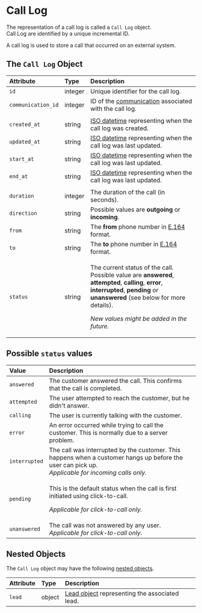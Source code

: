 # Call Log

The representation of a call log is called a `Call Log` object.  
Call Log are identified by a unique incremental ID.

A call log is used to store a call that occurred on an external system.

## The `Call Log` Object

<table>
  <thead>
    <tr>
      <th style="text-align:left"><b>Attribute</b>
      </th>
      <th style="text-align:left"><b>Type</b>
      </th>
      <th style="text-align:left"><b>Description</b>
      </th>
    </tr>
  </thead>
  <tbody>
    <tr>
      <td style="text-align:left"><code>id</code>
      </td>
      <td style="text-align:left">integer</td>
      <td style="text-align:left">Unique identifier for the call log.</td>
    </tr>
    <tr>
      <td style="text-align:left"><code>communication_id</code>
      </td>
      <td style="text-align:left">integer</td>
      <td style="text-align:left">ID of the <a href="communication.md">communication</a> associated with the
        call log.</td>
    </tr>
    <tr>
      <td style="text-align:left"></td>
      <td style="text-align:left"></td>
      <td style="text-align:left"></td>
    </tr>
    <tr>
      <td style="text-align:left"><code>created_at</code>
      </td>
      <td style="text-align:left">string</td>
      <td style="text-align:left"><a href="https://en.wikipedia.org/wiki/ISO_8601">ISO datetime</a> representing
        when the call log was created.</td>
    </tr>
    <tr>
      <td style="text-align:left"><code>updated_at</code>
      </td>
      <td style="text-align:left">string</td>
      <td style="text-align:left"><a href="https://en.wikipedia.org/wiki/ISO_8601">ISO datetime</a> representing
        when the call log was last updated.</td>
    </tr>
    <tr>
      <td style="text-align:left"><code>start_at</code>
      </td>
      <td style="text-align:left">string</td>
      <td style="text-align:left"><a href="https://en.wikipedia.org/wiki/ISO_8601">ISO datetime</a> representing
        when the call log was last updated.</td>
    </tr>
    <tr>
      <td style="text-align:left"><code>end_at</code>
      </td>
      <td style="text-align:left">string</td>
      <td style="text-align:left"><a href="https://en.wikipedia.org/wiki/ISO_8601">ISO datetime</a> representing
        when the call log was last updated.</td>
    </tr>
    <tr>
      <td style="text-align:left"></td>
      <td style="text-align:left"></td>
      <td style="text-align:left"></td>
    </tr>
    <tr>
      <td style="text-align:left"><code>duration</code>
      </td>
      <td style="text-align:left">integer</td>
      <td style="text-align:left">The duration of the call (in seconds).</td>
    </tr>
    <tr>
      <td style="text-align:left"><code>direction</code>
      </td>
      <td style="text-align:left">string</td>
      <td style="text-align:left">Possible values are <b>outgoing </b>or <b>incoming</b>.</td>
    </tr>
    <tr>
      <td style="text-align:left"><code>from</code>
      </td>
      <td style="text-align:left">string</td>
      <td style="text-align:left">The <b>from</b> phone number in <a href="https://www.twilio.com/docs/glossary/what-e164">E.164</a> format.</td>
    </tr>
    <tr>
      <td style="text-align:left"><code>to</code>
      </td>
      <td style="text-align:left">string</td>
      <td style="text-align:left">The <b>to</b> phone number in <a href="https://www.twilio.com/docs/glossary/what-e164">E.164</a> format.</td>
    </tr>
    <tr>
      <td style="text-align:left"><code>status</code>
      </td>
      <td style="text-align:left">string</td>
      <td style="text-align:left">
        <p>The current status of the call. Possible value are <b>answered</b>, <b>attempted</b>, <b>calling</b>, <b>error</b>, <b>interrupted</b>, <b>pending </b>or <b>unanswered</b> (see
          below for more details).</p>
        <p><em>New values might be added in the future.</em>
        </p>
      </td>
    </tr>
  </tbody>
</table>

## Possible `status` values

<table>
  <thead>
    <tr>
      <th style="text-align:left">Value</th>
      <th style="text-align:left">Description</th>
    </tr>
  </thead>
  <tbody>
    <tr>
      <td style="text-align:left"><code>answered</code>
      </td>
      <td style="text-align:left">The customer answered the call. This confirms that the call is completed.</td>
    </tr>
    <tr>
      <td style="text-align:left"><code>attempted</code>
      </td>
      <td style="text-align:left">The user attempted to reach the customer, but he didn&apos;t answer.</td>
    </tr>
    <tr>
      <td style="text-align:left"><code>calling</code>
      </td>
      <td style="text-align:left">The user is currently talking with the customer.</td>
    </tr>
    <tr>
      <td style="text-align:left"><code>error</code>
      </td>
      <td style="text-align:left">An error occurred while trying to call the customer. This is normally
        due to a server problem.</td>
    </tr>
    <tr>
      <td style="text-align:left"><code>interrupted</code>
      </td>
      <td style="text-align:left">The call was interrupted by the customer. This happens when a customer
        hangs up before the user can pick up.
        <br /><em>Applicable for incoming calls only.</em>
      </td>
    </tr>
    <tr>
      <td style="text-align:left"><code>pending</code>
      </td>
      <td style="text-align:left">
        <p>This is the default status when the call is first initiated using click-to-call.</p>
        <p><em>Applicable for click-to-call only.</em>
        </p>
      </td>
    </tr>
    <tr>
      <td style="text-align:left"><code>unanswered</code>
      </td>
      <td style="text-align:left">The call was not answered by any user.
        <br /><em>Applicable for click-to-call only.</em>
      </td>
    </tr>
  </tbody>
</table>

## Nested Objects

The `Call Log` object may have the following [nested objects](../nested-objects.md).

| **Attribute** | **Type** | **Description** |
| :--- | :--- | :--- |
| `lead` | object | [​Lead object](lead.md) representing the associated lead. |

